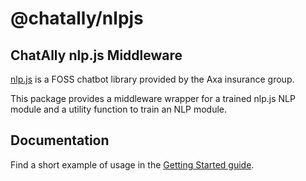 # @chatally/nlpjs

## ChatAlly nlp.js Middleware

[nlp.js](https://github.com/axa-group/nlp.js) is a FOSS chatbot library provided by the Axa insurance group.

This package provides a middleware wrapper for a trained nlp.js NLP module and a utility function to train an NLP module.

## Documentation

Find a short example of usage in the [Getting Started guide](https://chatally.org/guides#adding-middleware).
